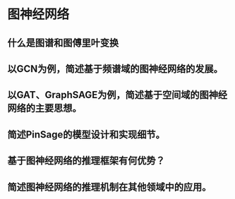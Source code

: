 # 图神经网络

## 什么是图谱和图傅里叶变换

## 以GCN为例，简述基于频谱域的图神经网络的发展。

## 以GAT、GraphSAGE为例，简述基于空间域的图神经网络的主要思想。

## 简述PinSage的模型设计和实现细节。

## 基于图神经网络的推理框架有何优势？

## 简述图神经网络的推理机制在其他领域中的应用。
